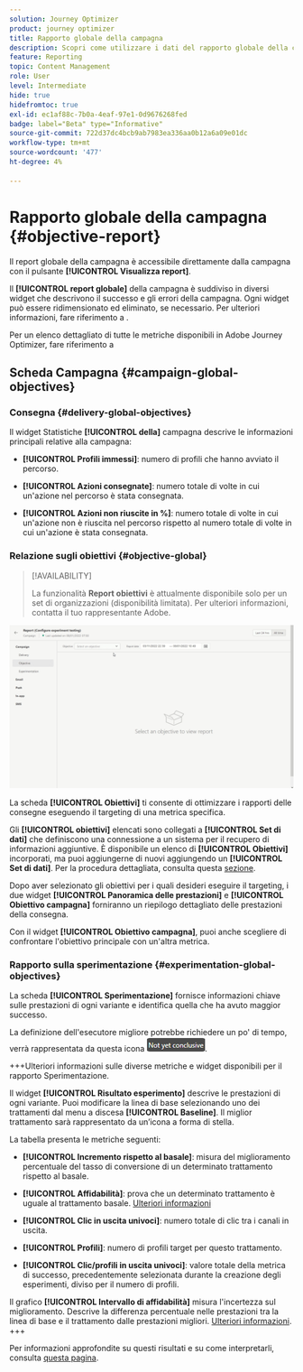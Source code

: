 ```yaml
---
solution: Journey Optimizer
product: journey optimizer
title: Rapporto globale della campagna
description: Scopri come utilizzare i dati del rapporto globale della campagna
feature: Reporting
topic: Content Management
role: User
level: Intermediate
hide: true
hidefromtoc: true
exl-id: ec1af88c-7b0a-4eaf-97e1-0d9676268fed
badge: label="Beta" type="Informative"
source-git-commit: 722d37dc4bcb9ab7983ea336aa0b12a6a09e01dc
workflow-type: tm+mt
source-wordcount: '477'
ht-degree: 4%

---
```


# Rapporto globale della campagna {#objective-report}

Il report globale della campagna è accessibile direttamente dalla campagna con il pulsante **[!UICONTROL Visualizza report]**.

Il **[!UICONTROL report globale]** della campagna è suddiviso in diversi widget che descrivono il successo e gli errori della campagna. Ogni widget può essere ridimensionato ed eliminato, se necessario. Per ulteriori informazioni, fare riferimento a <!--[section](../reports/global-report.md#modify-dashboard)-->.

Per un elenco dettagliato di tutte le metriche disponibili in Adobe Journey Optimizer, fare riferimento a <!--[this page](global-report.md#list-of-components-global.md)-->

## Scheda Campagna {#campaign-global-objectives}

### Consegna {#delivery-global-objectives}

<!--
![](assets/campaign_report_global_1.png)
-->

Il widget Statistiche **[!UICONTROL della]** campagna descrive le informazioni principali relative alla campagna:

* **[!UICONTROL Profili immessi]**: numero di profili che hanno avviato il percorso.

* **[!UICONTROL Azioni consegnate]**: numero totale di volte in cui un&#39;azione nel percorso è stata consegnata.

* **[!UICONTROL Azioni non riuscite in %]**: numero totale di volte in cui un&#39;azione non è riuscita nel percorso rispetto al numero totale di volte in cui un&#39;azione è stata consegnata.

### Relazione sugli obiettivi {#objective-global}

>[!AVAILABILITY]
>
>La funzionalità **Report obiettivi** è attualmente disponibile solo per un set di organizzazioni (disponibilità limitata). Per ulteriori informazioni, contatta il tuo rappresentante Adobe.

![](assets/performance_report.gif)

La scheda **[!UICONTROL Obiettivi]** ti consente di ottimizzare i rapporti delle consegne eseguendo il targeting di una metrica specifica.

Gli **[!UICONTROL obiettivi]** elencati sono collegati a **[!UICONTROL Set di dati]** che definiscono una connessione a un sistema per il recupero di informazioni aggiuntive. È disponibile un elenco di **[!UICONTROL Obiettivi]** incorporati, ma puoi aggiungerne di nuovi aggiungendo un **[!UICONTROL Set di dati]**. Per la procedura dettagliata, consulta questa [sezione](../reports/reporting-configuration.md).

Dopo aver selezionato gli obiettivi per i quali desideri eseguire il targeting, i due widget **[!UICONTROL Panoramica delle prestazioni]** e **[!UICONTROL Obiettivo campagna]** forniranno un riepilogo dettagliato delle prestazioni della consegna.

Con il widget **[!UICONTROL Obiettivo campagna]**, puoi anche scegliere di confrontare l&#39;obiettivo principale con un&#39;altra metrica.

### Rapporto sulla sperimentazione {#experimentation-global-objectives}

<!--
![](assets/experimentation_report_3.png)
-->

La scheda **[!UICONTROL Sperimentazione]** fornisce informazioni chiave sulle prestazioni di ogni variante e identifica quella che ha avuto maggior successo.

La definizione dell&#39;esecutore migliore potrebbe richiedere un po&#39; di tempo, verrà rappresentata da questa icona ![](assets/experimentation_report_1.png).

+++Ulteriori informazioni sulle diverse metriche e widget disponibili per il rapporto Sperimentazione.

Il widget **[!UICONTROL Risultato esperimento]** descrive le prestazioni di ogni variante. Puoi modificare la linea di base selezionando uno dei trattamenti dal menu a discesa **[!UICONTROL Baseline]**. Il miglior trattamento sarà rappresentato da un’icona a forma di stella.

La tabella presenta le metriche seguenti:

* **[!UICONTROL Incremento rispetto al basale]**: misura del miglioramento percentuale del tasso di conversione di un determinato trattamento rispetto al basale.

* **[!UICONTROL Affidabilità]**: prova che un determinato trattamento è uguale al trattamento basale. [Ulteriori informazioni](../content-management/experiment-calculations.md#understand-confidence)

* **[!UICONTROL Clic in uscita univoci]**: numero totale di clic tra i canali in uscita.

* **[!UICONTROL Profili]**: numero di profili target per questo trattamento.

* **[!UICONTROL Clic/profili in uscita univoci]**: valore totale della metrica di successo, precedentemente selezionata durante la creazione degli esperimenti, diviso per il numero di profili.

Il grafico **[!UICONTROL Intervallo di affidabilità]** misura l&#39;incertezza sul miglioramento. Descrive la differenza percentuale nelle prestazioni tra la linea di base e il trattamento dalle prestazioni migliori. [Ulteriori informazioni](../content-management/experiment-calculations.md#confidence-intervals).
+++

Per informazioni approfondite su questi risultati e su come interpretarli, consulta [questa pagina](../content-management/get-started-experiment.md#interpret-results).
